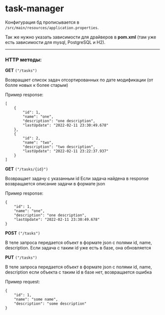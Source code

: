 # task-manager

Конфигурация бд прописывается в `/src/main/resources/application.properties`.

Так же нужно указать зависимости для драйверов в **pom.xml**
(там уже есть зависимости для mysql, PostgreSQL и H2).

___________
### HTTP методы:
**GET** `("/tasks")`

Возвращает список задач отсортированных по дате модификации (от болле новых к более старым)

Пример response:

    [
        {
            "id": 1,
            "name": "one",
            "description": "one description",
            "lastUpdate": "2022-02-11 23:30:49.678"
        },
        {
            "id": 2,
            "name": "two",
            "description": "two description",
            "lastUpdate": "2022-02-11 23:22:37.937"
        }
    ]

**GET** `("/tasks/{id}")`

Возвращает задачу с указанным id
Если задача найдена в response возвращается описание задачи в формате json

Пример response:

    {
        "id": 1,
        "name": "one",
        "description": "one description",
        "lastUpdate": "2022-02-11 23:30:49.678"
    }

**POST** `("/tasks")`

В теле запроса передается объект в формате json с полями id, name, description.
Если задача с таким id уже есть в базе, она обновляется

**PUT** `("/tasks")`

В теле запроса передается объект в формате json с полями id, name, description
если объекта с таким id в базе нет, возвращается ошибка

Пример request:

    {
        "id": 1,
        "name": "some name",
        "description": "some description"
    }








